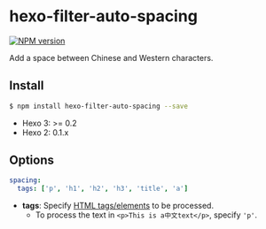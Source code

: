 # hexo-filter-auto-spacing

[![NPM version](https://badge.fury.io/js/hexo-filter-auto-spacing.svg)](http://badge.fury.io/js/hexo-filter-auto-spacing)

Add a space between Chinese and Western characters.

## Install

``` bash
$ npm install hexo-filter-auto-spacing --save
```

- Hexo 3: >= 0.2
- Hexo 2: 0.1.x

## Options
``` yaml
spacing:
  tags: ['p', 'h1', 'h2', 'h3', 'title', 'a']
```

- **tags**: Specify [HTML tags/elements](https://developer.mozilla.org/en-US/docs/Web/HTML/Element) to be processed.
  + To process the text in `<p>This is a中文text</p>`, specify `'p'`.
